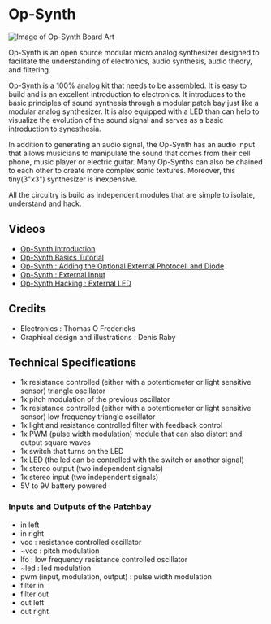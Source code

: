 # Op-Synth

![Image of Op-Synth Board Art](https://github.com/thomasfredericks/Op-Synth/blob/master/Op-Synth%20Artwork.png)

Op-Synth is an open source modular micro analog synthesizer designed to facilitate the understanding of electronics, audio synthesis, audio theory, and filtering.

Op-Synth is a 100% analog kit that needs to be assembled. It is easy to build and is an excellent introduction to electronics. It introduces to the basic principles of sound synthesis through a modular patch bay just like a modular analog synthesizer. It is also equipped with a LED than can help to visualize the evolution of the sound signal and serves as a basic introduction to synesthesia.

In addition to generating an audio signal, the Op-Synth has an audio input that allows musicians to manipulate the sound that comes from their cell phone, music player or electric guitar. Many Op-Synths can also be chained to each other to create more complex sonic textures. Moreover, this tiny(3"x3") synthesizer is inexpensive.

All the circuitry is build as independent modules that are simple to isolate, understand and hack.

## Videos

* [Op-Synth Introduction](https://vimeo.com/214735193)
* [Op-Synth Basics Tutorial](https://vimeo.com/225257448)
* [Op-Synth : Adding the Optional External Photocell and Diode](https://vimeo.com/225840352)
* [Op-Synth : External Input](https://vimeo.com/209483661)
* [Op-Synth Hacking : External LED](https://vimeo.com/212077716)

## Credits

* Electronics : Thomas O Fredericks
* Graphical design and illustrations : Denis Raby 


## Technical Specifications

* 1x resistance controlled (either with a potentiometer or light sensitive sensor) triangle oscillator
* 1x pitch modulation of the previous oscillator
* 1x resistance controlled (either with a potentiometer or light sensitive sensor) low frequency triangle oscillator
* 1x light and resistance controlled filter with feedback control
* 1x PWM (pulse width modulation) module that can also distort and output square waves
* 1x switch that turns on the LED
* 1x LED (the led can be controlled with the switch or another signal)
* 1x stereo output (two independent signals)
* 1x stereo input (two independent signals)
* 5V to 9V battery powered

### Inputs and Outputs of the Patchbay

* in left
* in right
* vco : resistance controlled oscillator
* ~vco : pitch modulation
* lfo : low frequency resistance controlled oscillator
* ~led : led modulation
* pwm (input, modulation, output) : pulse width modulation
* filter in
* filter out
* out left
* out right

